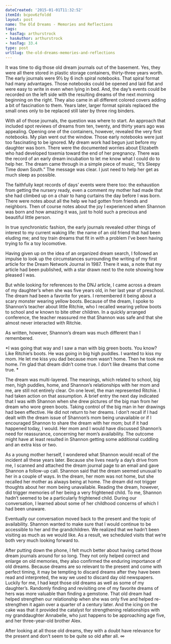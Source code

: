 ```yaml
---
dateCreated: '2015-01-01T11:32:52'
itemId: bcpov6zfoldd
layout: post
name: The Old Dreams - Memories and Reflections
tags:
- hasTag: arthurstrock
- hasAuthor: arthurstrock
- hasTag: 33.4
type: post
urlSlug: the-old-dreams-memories-and-reflections
---
```


It was time to dig those old dream journals out of the basement. Yes, they were all there stored in plastic storage containers, thirty-three years worth. The early journals were 9½ by 6 inch spiral notebooks. That spiral format had many advantages. Those notebooks could be opened and laid flat and were easy to write in even when lying in bed. And, the day’s events could be recorded on the left side with the resulting dreams of the next morning beginning on the right. They also came in all different colored covers adding a bit of fascination to them. Years later, larger format spirals replaced the small ones only to be replaced still later by three ring binders. 

With all of those journals, the question was where to start. An approach that included spot reviews of dreams from ten, twenty, and thirty years ago was appealing. Opening one of the containers, however, revealed the very first notebooks. My plan went out the window. Those early notebooks were just too fascinating to be ignored. My dream work had begun just before my daughter was born. There were the documented worries about Elizabeth who had developed toxemia toward the end of her pregnancy. There was the record of an early dream incubation to let me know what I could do to help her. The dream came through in a simple piece of music, “It’s Sleepy Time down South.” The message was clear. I just need to help her get as much sleep as possible. 

The faithfully kept records of days’ events were there too: the exhaustion from getting the nursery ready, even a comment my mother had made that she had climbed up on a chair to hang curtains the day before I was born. There were notes about all the help we had gotten from friends and neighbors. Then of course notes about the joy I experienced when Shannon was born and how amazing it was, just to hold such a precious and beautiful little person. 

In true synchronistic fashion, the early journals revealed other things of interest to my current waking life: the name of an old friend that had been eluding me; and toy train dreams that fit in with a problem I’ve been having trying to fix a toy locomotive.

Having given up on the idea of an organized dream search, I followed an impulse to look up the circumstances surrounding the writing of my first article for the Dream Network Journal in 1987. There it was, a note that my article had been published, with a star drawn next to the note showing how pleased I was. 

But while looking for references to the DNJ article, I came across a dream of my daughter’s when she was five years old, in her last year of preschool. The dream had been a favorite for years. I remembered it being about a scary monster wearing yellow boots. Because of the dream, I spoke to Shannon’s teacher about little Ritchie, who I recalled wearing yellow boots to school and w known to bite other children. In a quickly arranged conference, the teacher reassured me that Shannon was safe and that she almost never interacted with Ritchie.

As written, however, Shannon’s dream was much different than I remembered. 

*I was going that way and I saw a man with big green boots. You know? Like Ritchie’s boots. He was going in big high puddles. I wanted to kiss my mom. He let me kiss you dad because mom wasn’t home. Then he took me home. I’m glad that dream didn’t come true. I don’t like dreams that come true. *

The dream was multi-layered. The meanings, which related to school, big men, high puddles, home, and Shannon’s relationships with her mom and me, are still not entirely clear. On one level, the man represented Ritchie. I had taken action on that assumption. A brief entry the next day indicated that I was with Shannon when she drew pictures of the big man from her dream who wore green boots. Taking control of the big man in her drawings had been effective. He did not return to her dreams. I don’t recall if I had dealt with the dream issue of Shannon’s mom being unavailable or if I encouraged Shannon to share the dream with her mom; but if it had happened today, I would. Her mom and I would have discussed Shannon’s need for reassurance, concerning her mom’s availability. The outcome might have at least resulted in Shannon getting some additional cuddling and an extra kiss or two. 

As a young mother herself, I wondered what Shannon would recall of the incident all these years later. Because she lives nearly a day’s drive from me, I scanned and attached the dream journal page to an email and gave Shannon a follow-up call. Shannon said that the dream seemed unusual to her in a couple of ways. In the dream, her mom was not home, but she recalled her mother as always being at home. The dream did not trigger thoughts about her mom being unavailable. Reading the dream, however, did trigger memories of her being a very frightened child. To me, Shannon hadn’t seemed to be a particularly frightened child. During our conversation, I learned about some of her childhood concerns of which I had been unaware. 

Eventually our conversation moved back to the present and the topic of availability. Shannon wanted to make sure that I would continue to be accessible to her and the grandchildren. We realized that we hadn’t been visiting as much as we would like. As a result, we scheduled visits that we’re both very much looking forward to.

After putting down the phone, I felt much better about having carted those dream journals around for so long. They not only helped correct and enlarge on old memories, they also confirmed the enduring importance of old dreams. Because dreams are so relevant to the present and come with perfect timing, it may be tempting to discard dreams after they have been read and interpreted, the way we used to discard day old newspapers. Luckily for me, I had kept those old dreams as well as some of my daughter’s. Randomly finding and revisiting one of my favorite dreams of hers was more valuable than finding a gemstone. That old dream had helped strengthen our relationship when she was only five and helped re-strengthen it again over a quarter of a century later. And the icing on the cake was that it provided the catalyst for strengthening relationships with my granddaughter Annabelle, who just happens to be approaching age five, and her three-year-old brother Alex. 

After looking at all those old dreams, they with a doubt have relevance for the present and don’t seem to be quite so old after all. ∞